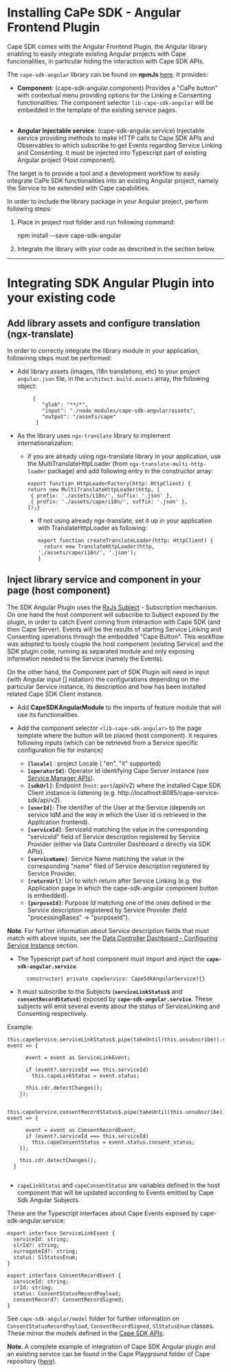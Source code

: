 # Installing CaPe SDK - Angular Frontend Plugin

Cape SDK comes with the Angular Frontend Plugin, the Angular library enabling to easily integrate existing Angular projects with Cape funcionalities, in particular hiding the interaction with Cape SDK APIs.

The `cape-sdk-angular` library can be found on **npmJs** [here](https://www.npmjs.com/package/cape-sdk-angular). It provides:

  - **Component**: (cape-sdk-angular.component) Provides a "CaPe button" with contextual menu providing options for the Linking e Consenting functionalities. 
                  The component selector `lib-cape-sdk-angular` will be embedded in the template of the existing service pages.		  
  &nbsp; 

  - **Angular Injectable service**: (cape-sdk-angular.service) Injectable service providing methods to make HTTP calls to Cape SDK APIs and Observables to which subscribe to get Events regarding Service Linking and Consenting. It must be injected into Typescript part of existing Angular project (Host component).
 
                                    
The target is to provide a tool and a development workflow to easily integrate CaPe SDK functionalities into an existing Angular project, namely the Service to be extended with Cape capabilities. 

In order to include the library package in your Angular project, perform following steps:

 
 1) Place in project root folder and run following command:
   
    npm install --save cape-sdk-angular

 2) Integrate the library with your code as described in the section below.

---
# Integrating SDK Angular Plugin into your existing code

 ## Add library assets and configure translation (ngx-translate)

In order to correctly integrate the library module in your application, followinng steps must be performed:

  - Add library assets (images, i18n translations, etc) to your project `angular.json` file, in the `architect.build.assets` array, the following object:

             {
                "glob": "**/*",
                "input": "./node_modules/cape-sdk-angular/assets",
                "output": "/assets/cape"
              }

  - As the library uses `ngx-translate` library to implement internationalization:
      * if you are already using ngx-translate library in your application, use the MultiTranslateHttpLoader (from `ngx-translate-multi-http-loader` package) and add following entry in the constructor array:
		
		    export function HttpLoaderFactory(http: HttpClient) {
            return new MultiTranslateHttpLoader(http, [
             { prefix: './assets/i18n/', suffix: '.json' },
             { prefix: './assets/cape/i18n/', suffix: '.json' },
            ]);}

		  * If not using already ngx-translate, set it up in your application with TranslateHttpLoader as following:

				export function createTranslateLoader(http: HttpClient) {
				  return new TranslateHttpLoader(http, './assets/cape/i18n/', '.json');
				}

 ## Inject library service and component in your page (host component)

The SDK Angular Plugin uses the [RxJs Subject](https://rxjs-dev.firebaseapp.com/guide/subject#subject) - Subscription mechanism.
On one hand the host component will subscribe to Subject exposed by the plugin, in order to catch Event coming from interaction with Cape SDK (and then Cape Server).
Events will be the results of starting Service Linking and Consenting operations through the embedded "Cape Button".
This workflow was adopted to loosly couple the host component (existing Service) and the SDK plugin code, running as separated module and only exposing information needed to the Service (namely the Events). 

On the other hand, the Component part of SDK Plugin will need in input (with Angular input [] notation) the configurations depending on the particular Service instance, its description and how has been installed related Cape SDK Client instance.
  
  - Add **CapeSDKAngularModule** to the imports of feature module that will use its functionalities.    
  
  - Add the component selector `<lib-cape-sdk-angular>` to the page template where the button will be placed (host component).
    It requires following inputs (which can be retrieved from a Service specific configuration file for instance)
  
    - **`[locale]`** : project Locale ( "en", "it" supported) 
    - **`[operatorId]`**: Operator Id identifying Cape Server instance (see [Service Manager APIs]()).
    - **`[sdkUrl]`**: Endpoint (`host`: `port`/api/v2) where the installed Cape SDK Client instance is listening (e.g. http://localhost:8085/cape-service-sdk/api/v2).
    - **`[userId]`**: The identifier of the User at the Service (depends on service IdM and the way in which the User Id is retrieved in the Application frontend).
    - **`[serviceId]`**: ServiceId matching the value in the corresponding "serviceId" field of Service description registered by Service Provider (either via Data Controller Dashboard o directly via SDK APIs).
    - **`[serviceName]`**: Service Name matching the value in the corresponding "name" filed of Service description registered by Service Provider. 
    - **`[returnUrl]`**: Url to witch return after Service Linking (e.g. the Application page in which the cape-sdk-angular component button is embedded). 
    - **`[purposeId]`**: Purpose Id matching one of the ones defined in the Service description registered by Service Provider (field "processingBases" -> "purposeId").
	
		    
**Note**. For further information about Service description fields that must match with above inputs, see the [Data Controller Dashboard - Configuring Service Instance]() section.
			
  - The Typescript part of host component must import and inject the **`cape-sdk-angular.service`**.
			
    ```
       constructor( private capeService: CapeSdkAngularService){}
    ```

  - It must subscribe to the Subjects (**`serviceLinkStatus$`** and **`consentRecordStatus$`**) exposed by **`cape-sdk-angular.service`**. These subjects will emit several events about the status of ServiceLinking and Consenting respectively.
  
  Example:
```
this.capeService.serviceLinkStatus$.pipe(takeUntil(this.unsubscribe)).subscribe(async event => {

      event = event as ServiceLinkEvent;

      if (event?.serviceId === this.serviceId)
        this.capeLinkStatus = event.status;

      this.cdr.detectChanges();
    });

    this.capeService.consentRecordStatus$.pipe(takeUntil(this.unsubscribe)).subscribe(async event => {

      event = event as ConsentRecordEvent;
      if (event?.serviceId === this.serviceId)
        this.capeConsentStatus = event.status.consent_status;
    });

    this.cdr.detectChanges();
  }	
	
```

  - `capeLinkStatus` and `capeConsentStatus` are variables defined in the host component that will be updated according to Events emitted by Cape Sdk Angular Subjects.

These are the Typescript interfaces about Cape Events exposed by cape-sdk-angular.service:

```
export interface ServiceLinkEvent {
  serviceId: string;
  slrId?: string;
  surrogateId?: string;
  status: SlStatusEnum;
}

export interface ConsentRecordEvent {
  serviceId: string;
  crId: string;
  status: ConsentStatusRecordPayload;
  consentRecord?: ConsentRecordSigned;
}
```

See `cape-sdk-angular/model` folder for further information on `ConsentStatusRecordPayload`, `ConsentRecordSigned`, `SlStatusEnum` classes.
These mirror the models defined in the [Cape SDK APIs]().




**Note**. A complete example of integration of Cape SDK Angular plugin and an existing service can be found in the Cape Playground folder of Cape repository ([here](https://github.com/OPSILab/Cape/tree/main/cape-playground)).



